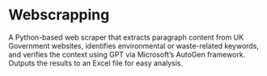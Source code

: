 # Webscrapping
A Python-based web scraper that extracts paragraph content from UK Government websites, identifies environmental or waste-related keywords, and verifies the context using GPT via Microsoft’s AutoGen framework. Outputs the results to an Excel file for easy analysis.
